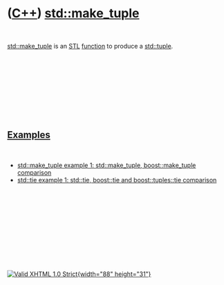 



 

 

 

 

 

([C++](Cpp.htm)) [std::make\_tuple](CppStdMake_tuple.htm)
=========================================================

 

[std::make\_tuple](CppStdMake_tuple.htm) is an [STL](CppStl.htm)
[function](CppFunction.htm) to produce a [std::tuple](CppStdTuple.htm).

 

 

 

 

 

[Examples](CppExample.htm)
--------------------------

 

-   [std::make\_tuple example 1: std::make\_tuple, boost::make\_tuple
    comparison](CppStdMake_tupleExample.htm)
-   [std::tie example 1: std::tie, boost::tie and boost::tuples::tie
    comparison](CppStdTieExample.htm)

 

 

 

 

 





 

[![Valid XHTML 1.0 Strict](valid-xhtml10.png){width="88"
height="31"}](http://validator.w3.org/check?uri=referer)
